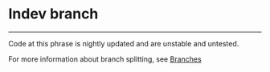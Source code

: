 # Indev branch
***
Code at this phrase is nightly updated and are unstable and untested.

For more information about branch splitting, see [Branches](https://github.com/GrieferPig/Pegasus/blob/master/doc_src/branches.md)